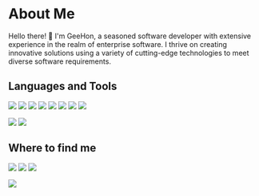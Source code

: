 # About Me

Hello there! 👋 I'm GeeHon, a seasoned software developer with extensive experience in the realm of enterprise software. I thrive on creating innovative solutions using a variety of cutting-edge technologies to meet diverse software requirements.

## Languages and Tools

![](https://img.shields.io/badge/-PHP-1572b6?style=flat-square&logo=PHP&labelColor=2e4da4eb&logoColor=eee) ![](https://img.shields.io/badge/-JavaScript-e5cd0c?style=flat-square&logo=JavaScript&labelColor=f7df1e&logoColor=000) ![](https://img.shields.io/badge/-Python-1572b6?style=flat-square&logo=Python&labelColor=2e4da4eb&logoColor=eee) ![](https://img.shields.io/badge/-Go-00ADD8?style=flat-square&logo=Go&labelColor=2e4da4eb&logoColor=fff) ![](https://img.shields.io/badge/-CSS3-1572b6?style=flat-square&logo=CSS3&labelColor=1572b6) ![](https://img.shields.io/badge/-Sass-c76494?style=flat-square&logo=Sass&logoColor=fff) ![](https://img.shields.io/badge/-HTML5-e34f26?style=flat-square&logo=HTML5&logoColor=fff) ![](https://img.shields.io/badge/-Node.js-339933?style=flat-square&logo=Node.js&logoColor=fff) 

![](https://camo.githubusercontent.com/6f14f374c0d532a2ebd8272f6700c4640c104f5c/68747470733a2f2f696d672e736869656c64732e696f2f62616467652f2d5653436f64652d3030374143433f7374796c653d666c61742d737175617265266c6f676f3d56697375616c25323053747564696f253230436f6465266c6f676f436f6c6f723d666666) ![](https://img.shields.io/badge/-Docker-016cb6?style=flat-square&logo=Docker&logoColor=fff)

## Where to find me

[![](https://img.shields.io/badge/-@GeeHon-1ca0f1?style=flat-square&labelColor=1ca0f1&logo=twitter&logoColor=white)](https://twitter.com/brown4096) [![](https://img.shields.io/badge/-geehon.github.io-rde?style=flat-square&logo=Blogger&logoColor=fff)](https://geehon.github.io)  [![](https://img.shields.io/badge/-geehon.liao@gmail.com-911318?style=flat-square&logo=Mail.RU&logoColor=white&labelColor=c14438)](mailto:geehon.liao@gmail.com)

<a href="#">
<img align="left" src="https://github-readme-stats.vercel.app/api/top-langs/?username=geehon&layout=compact&theme=onelight&langs_count=10&hide=html,css">
</a>

